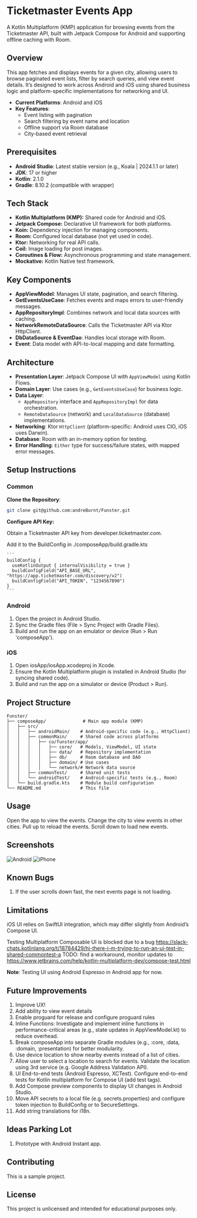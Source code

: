# Ticketmaster Events App

A Kotlin Multiplatform (KMP) application for browsing events from the Ticketmaster API, built with Jetpack Compose for Android and supporting offline caching with Room.

## Overview

This app fetches and displays events for a given city, allowing users to browse paginated event lists, filter by search queries, and view event details. It’s designed to work across Android and  iOS using shared business logic and platform-specific implementations for networking and UI.

- **Current Platforms**: Android and iOS
- **Key Features**:
    - Event listing with pagination
    - Search filtering by event name and location
    - Offline support via Room database
    - City-based event retrieval

## Prerequisites

- **Android Studio**: Latest stable version (e.g., Koala | 2024.1.1 or later)
- **JDK**: 17 or higher
- **Kotlin**: 2.1.0
- **Gradle**: 8.10.2 (compatible with wrapper)

## Tech Stack
- **Kotlin Multiplatform (KMP):** Shared code for Android and iOS.
- **Jetpack Compose:** Declarative UI framework for both platforms.
- **Koin:** Dependency injection for managing components.
- **Room:** Configured local database (not yet used in code).
- **Ktor:** Networking for real API calls.
- **Coil:** Image loading for post images.
- **Coroutines & Flow:** Asynchronous programming and state management.
- **Mockative:** Kotlin Native test framework.

## Key Components

- **AppViewModel**: Manages UI state, pagination, and search filtering.
- **GetEventsUseCase**: Fetches events and maps errors to user-friendly messages.
- **AppRepositoryImpl**: Combines network and local data sources with caching.
- **NetworkRemoteDataSource**: Calls the Ticketmaster API via Ktor HttpClient.
- **DbDataSource & EventDao**: Handles local storage with Room.
- **Event**: Data model with API-to-local mapping and date formatting.


## Architecture

- **Presentation Layer**: Jetpack Compose UI with `AppViewModel` using Kotlin Flows.
- **Domain Layer**: Use cases (e.g., `GetEventsUseCase`) for business logic.
- **Data Layer**:
  - `AppRepository` interface and `AppRepositoryImpl` for data orchestration.
  - `RemoteDataSource` (network) and `LocalDataSource` (database) implementations.
- **Networking**: Ktor `HttpClient` (platform-specific: Android uses CIO, iOS uses Darwin).
- **Database**: Room with an in-memory option for testing.
- **Error Handling**: `Either` type for success/failure states, with mapped error messages.

## Setup Instructions

### Common
**Clone the Repository**:

   ```bash
   git clone git@github.com:andreBurnt/Funster.git
   ```

**Configure API Key:**

Obtain a Ticketmaster API key from developer.ticketmaster.com.

Add it to the BuildConfig in ./composeApp/build.gradle.kts

    ```
    buildConfig {
      useKotlinOutput { internalVisibility = true }
      buildConfigField("API_BASE_URL", "https://app.ticketmaster.com/discovery/v2")
      buildConfigField("API_TOKEN", "1234567890")
    }
    ```

### Android
1. Open the project in Android Studio.
2. Sync the Gradle files (File > Sync Project with Gradle Files).
3. Build and run the app on an emulator or device (Run > Run 'composeApp').

### iOS
1. Open iosApp/iosApp.xcodeproj in Xcode.
2. Ensure the Kotlin Multiplatform plugin is installed in Android Studio (for syncing shared code).
3. Build and run the app on a simulator or device (Product > Run).

## Project Structure

```
Funster/
├── composeApp/              # Main app module (KMP)
│   ├── src/
│   │   ├── androidMain/    # Android-specific code (e.g., HttpClient)
│   │   ├── commonMain/     # Shared code across platforms
│   │   │   ├── co/funster/app/
│   │   │   │   ├── core/   # Models, ViewModel, UI state
│   │   │   │   ├── data/   # Repository implementation
│   │   │   │   ├── db/     # Room database and DAO
│   │   │   │   ├── domain/ # Use cases
│   │   │   │   └── network/# Network data source
│   │   ├── commonTest/     # Shared unit tests
│   │   └── androidTest/    # Android-specific tests (e.g., Room)
│   └── build.gradle.kts    # Module build configuration
└── README.md               # This file
```


## Usage
Open the app to view the events. Change the city to view events in other cities.
Pull up to reload the events. Scroll down to load new events.

## Screenshots
![Android](./screenshots/Funster_Android.png)
![iPhone](./screenshots/Funster_iPhone.png)

## Known Bugs
1. If the user scrolls down fast, the next events page is not loading.

## Limitations
iOS UI relies on SwiftUI integration, which may differ slightly from Android’s Compose UI.

Testing Multiplatform Composable UI is blocked due to a bug https://slack-chats.kotlinlang.org/t/18784429/hi-there-i-m-trying-to-run-an-ui-test-in-shared-commontest-a
TODO: find a workaround, monitor updates to https://www.jetbrains.com/help/kotlin-multiplatform-dev/compose-test.html

**Note**: Testing UI using Android Espresso in Android app for now.

## Future Improvements
1. Improve UX!
2. Add ability to view event details
3. Enable proguard for release and configure proguard rules
4. Inline Functions: Investigate and implement inline functions in performance-critical areas (e.g., state updates in AppViewModel.kt) to reduce overhead.
5. Break composeApp into separate Gradle modules (e.g., :core, :data, :domain, :presentation) for better modularity.
6. Use device location to show nearby events instead of a list of cities.
7. Allow user to select a location to search for events. Validate the location using 3rd service (e.g. Google Address Validation API).
8. UI End-to-end tests (Android Espresso, XCTest). Configure end-to-end tests for Kotlin multiplatform for Compose UI (add test tags).
9. Add Compose preview components to display UI changes in Android Studio.
10. Move API secrets to a local file (e.g. secrets.properties) and configure token injection to BuildConfig or to SecureSettings.
11. Add string translations for i18n.

## Ideas Parking Lot
1. Prototype with Android Instant app.

## Contributing
This is a sample project.

## License
This project is unlicensed and intended for educational purposes only.

